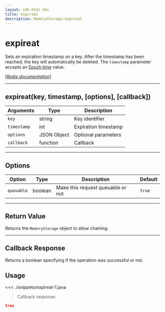 ```yaml
---
layout: sdk.html.hbs
title: expireat
description: MemoryStorage:expireat
---
```


# expireat

Sets an expiration timestamp on a key. After the timestamp has been reached, the key will automatically be deleted.
The `timestamp` parameter accepts an [Epoch time](https://en.wikipedia.org/wiki/Unix_time) value.

[[_Redis documentation_]](https://redis.io/commands/expireat)

---

## expireat(key, timestamp, [options], [callback])

| Arguments   | Type        | Description          |
| ----------- | ----------- | -------------------- |
| `key`       | string      | Key identifier       |
| `timestamp` | int         | Expiration timestamp |
| `options`   | JSON Object | Optional parameters  |
| `callback`  | function    | Callback             |

---

## Options

| Option     | Type    | Description                       | Default |
| ---------- | ------- | --------------------------------- | ------- |
| `queuable` | boolean | Make this request queuable or not | `true`  |

---

## Return Value

Returns the `MemoryStorage` object to allow chaining.

---

## Callback Response

Returns a boolean specifying if the operation was successful or not.

## Usage

<<< ./snippets/expireat-1.java

> Callback response:

```json
true
```

